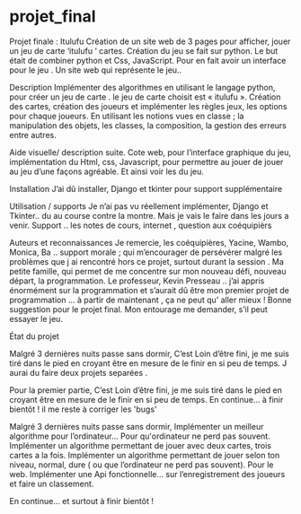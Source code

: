 # projet_final
 
Projet finale : Itulufu
Création de un site web de 3 pages pour afficher, jouer un jeu de carte ‘itulufu ’ cartes.
Création du jeu se fait sur python. Le but était de combiner python et Css, JavaScript. Pour en fait avoir un interface pour le jeu . Un site web qui représente le jeu..

Description
Implémenter des algorithmes  en utilisant le langage python,  pour créer  un jeu de carte . le jeu de carte choisit est « itulufu ». Création des cartes, création des joueurs et implémenter les règles jeux, les options  pour chaque joueurs. En utilisant les notions vues en classe ; la manipulation des objets, les classes, la composition, la gestion des erreurs entre autres. 

Aide visuelle/ description suite.
Cote web, pour l’interface graphique du jeu, implémentation du Html, css, Javascript, pour permettre au jouer de jouer au jeu d’une façons agréable. Et ainsi voir les du jeu.

Installation
J’ai dû installer, Django et tkinter pour support supplémentaire 

Utilisation / supports
Je n’ai pas vu réellement implémenter, Django et Tkinter.. du au course contre la montre. Mais je vais le faire dans les jours a venir.
Support .. les notes de cours, internet , question aux coéquipièrs

Auteurs et reconnaissances
Je remercie, les coéquipières, Yacine, Wambo, Monica, Ba ..  support morale ;   qui m’encourager de persévérer malgré les problèmes que j ai rencontré hors ce projet, surtout durant la session . Ma petite famille, qui permet de me concentre sur mon nouveau défi, nouveau départ, la programmation.   Le professeur, Kevin Presseau .. j’ai appris énormément sur la programmation et s’aurait dû être mon premier projet de programmation ... à partir de maintenant , ça ne peut qu’ aller mieux !
 Bonne suggestion pour le projet final. Mon entourage me demander, s’il peut essayer le jeu.


État du projet

Malgré 3 dernières nuits passe sans dormir, 
C’est Loin d’être fini, je me suis tiré dans le pied en croyant être en mesure de le finir en si peu de temps. J aurai du faire deux projets separées . 

Pour la  premier partie, C’est Loin d’être fini, je me suis tiré dans le pied en croyant être en mesure de le finir en si peu de temps. En continue… à finir bientôt !
il me reste à corriger les 'bugs'

Malgré 3 dernières nuits passe sans dormir, 
Implémenter un meilleur algorithme pour l’ordinateur... Pour qu'ordinateur ne perd pas souvent.
Implémenter un algorithme permettant de jouer avec deux cartes, trois cartes a la fois.
Implémenter un algorithme permettant de jouer selon ton niveau, normal, dure ( ou que l’ordinateur ne perd pas souvent).
Pour le web. Implémenter une Api fonctionnelle… sur l’enregistrement des joueurs et faire un classement.





En continue… et surtout à finir bientôt !

